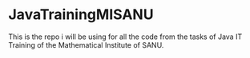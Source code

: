 # JavaTrainingMISANU

This is the repo i will be using for all the code from the tasks of Java IT Training of the Mathematical Institute of SANU. 
